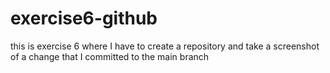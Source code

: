 # exercise6-github
this is exercise 6 where I have to create a repository and take a screenshot of a change that I committed to the main branch
